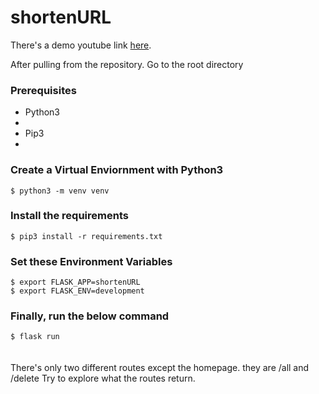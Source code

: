 # shortenURL
There's a demo youtube link <a href="https://www.youtube.com/watch?v=Mv7iC2ppCnU">here</a>.

<div>After pulling from the repository. Go to the root directory</div>

### Prerequisites
<ul>
  <li>Python3<li>
  <li>Pip3<li>
</ul>

### Create a Virtual Enviornment with Python3
<div><code>$ python3 -m venv venv</code></div>

### Install the requirements
<div><code>$ pip3 install -r requirements.txt</code></div>

### Set these Environment Variables
<div><code>$ export FLASK_APP=shortenURL</code></div>
<div><code>$ export FLASK_ENV=development</code></div>

### Finally, run the below command
<div><code>$ flask run</code><div>
  </br></br>
<div>There's only two different routes except the homepage. they are /all and /delete
Try to explore what the routes return.</div>
